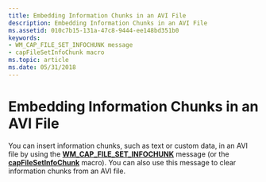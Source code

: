 ```yaml
---
title: Embedding Information Chunks in an AVI File
description: Embedding Information Chunks in an AVI File
ms.assetid: 010c7b15-131a-47c8-9444-ee148bd351b0
keywords:
- WM_CAP_FILE_SET_INFOCHUNK message
- capFileSetInfoChunk macro
ms.topic: article
ms.date: 05/31/2018
---
```


# Embedding Information Chunks in an AVI File

You can insert information chunks, such as text or custom data, in an AVI file by using the [**WM\_CAP\_FILE\_SET\_INFOCHUNK**](wm-cap-file-set-infochunk.md) message (or the [**capFileSetInfoChunk**](/windows/desktop/api/Vfw/nf-vfw-capfilesetinfochunk) macro). You can also use this message to clear information chunks from an AVI file.

 

 





